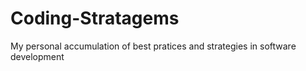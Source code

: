 # Coding-Stratagems
My personal accumulation of best pratices and strategies in software development
